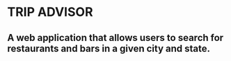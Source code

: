 # TRIP ADVISOR
## A web application that allows users to search for restaurants and bars in a given city and state.